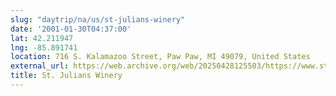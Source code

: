 ```yaml
---
slug: "daytrip/na/us/st-julians-winery"
date: '2001-01-30T04:37:00'
lat: 42.211947
lng: -85.891741
location: 716 S. Kalamazoo Street, Paw Paw, MI 49079, United States
external_url: https://web.archive.org/web/20250428125503/https://www.stjulian.com/
title: St. Julians Winery
---
```



